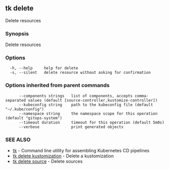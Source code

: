 ## tk delete

Delete resources

### Synopsis

Delete resources

### Options

```
  -h, --help     help for delete
  -s, --silent   delete resource without asking for confirmation
```

### Options inherited from parent commands

```
      --components strings   list of components, accepts comma-separated values (default [source-controller,kustomize-controller])
      --kubeconfig string    path to the kubeconfig file (default "~/.kube/config")
      --namespace string     the namespace scope for this operation (default "gitops-system")
      --timeout duration     timeout for this operation (default 5m0s)
      --verbose              print generated objects
```

### SEE ALSO

* [tk](tk.md)	 - Command line utility for assembling Kubernetes CD pipelines
* [tk delete kustomization](tk_delete_kustomization.md)	 - Delete a kustomization
* [tk delete source](tk_delete_source.md)	 - Delete sources

